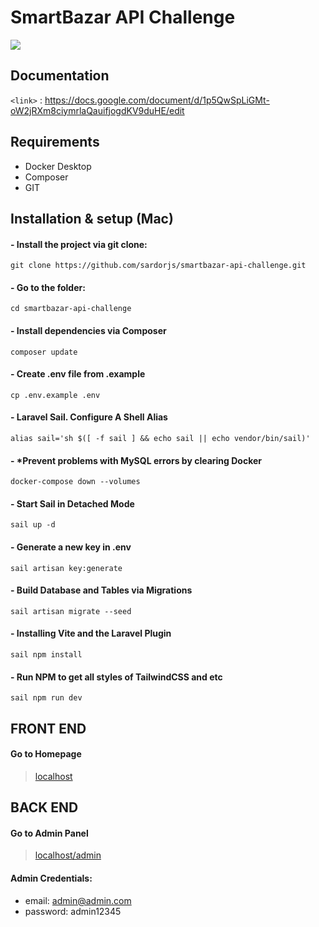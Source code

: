 # SmartBazar API Challenge
![](https://trustbank.uz/upload/iblock/614/Bez-nazvaniya-_2_.png)

## Documentation
`<link>` : <https://docs.google.com/document/d/1p5QwSpLiGMt-oW2jRXm8ciymrlaQauifjogdKV9duHE/edit>

## Requirements
- Docker Desktop
- Composer
- GIT

## Installation & setup (Mac)
#### - Install the project via git clone:
```
git clone https://github.com/sardorjs/smartbazar-api-challenge.git
```

#### - Go to the folder:
```
cd smartbazar-api-challenge
```

#### - Install dependencies via Composer
```
composer update
```

#### - Create .env file from .example
```
cp .env.example .env
```


#### - Laravel Sail. Configure A Shell Alias
```
alias sail='sh $([ -f sail ] && echo sail || echo vendor/bin/sail)'
```

#### - *Prevent problems with MySQL errors by clearing Docker
```
docker-compose down --volumes
```

#### - Start Sail in Detached Mode
```
sail up -d
```

#### - Generate a new key in .env
```
sail artisan key:generate
```


#### - Build Database and Tables via Migrations
```
sail artisan migrate --seed
```
#### - Installing Vite and the Laravel Plugin
```
sail npm install
```

#### - Run NPM to get all styles of TailwindCSS and etc
```
sail npm run dev
```

## FRONT END

#### Go to Homepage
> [localhost](http://localhost/)


## BACK END

#### Go to Admin Panel
> [localhost/admin](http://localhost/admin)


#### Admin Credentials:
- email: admin@admin.com
- password: admin12345

